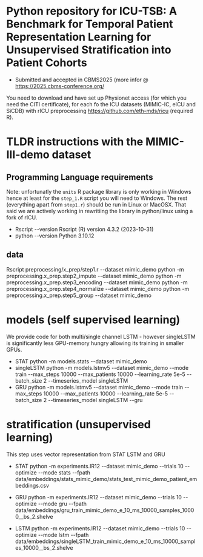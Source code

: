 # Python  repository for ICU-TSB: A Benchmark for Temporal Patient Representation Learning for Unsupervised Stratification into Patient Cohorts 
-  Submitted and accepted in CBMS2025 (more infor @ https://2025.cbms-conference.org/ 

You need to download and have set up Physionet access (for which you need the CITI certificate), for each fo the ICU datasets (MIMIC-IC, eICU and SiCDB) with rICU preprocessing https://github.com/eth-mds/ricu (required R). 


# TLDR instructions with the MIMIC-III-demo dataset
## Programming Language  requirements 
Note:  unfortunatly the `units` R package library is only working in Windows hence at least for the `step_1.R` script you will need to Windows.
The rest (everything apart from `step1.r`) should be run in Linux or MacOSX.
That said we are actively  working in rewritiing the library in python/linux using a fork of rICU.

-  Rscript --version 
Rscript  (R) version 4.3.2 (2023-10-31)
-  python --version
Python 3.10.12

## data
Rscript preprocessing/x_prep/step1.r --dataset mimic_demo
python -m preprocessing.x_prep.step2_impute --dataset mimic_demo 
python -m preprocessing.x_prep.step3_encoding --dataset mimic_demo
python -m preprocessing.x_prep.step4_normalize --dataset mimic_demo
python -m preprocessing.x_prep.step5_group --dataset mimic_demo

# models (self supervised learning) 
We provide code for both multi/single channel LSTM - however singleLSTM is significantly less GPU-memory hungry allowing its training in smaller GPUs.


- STAT
python -m models.stats --dataset mimic_demo
- singleLSTM 
python -m models.lstmv5 --dataset mimic_demo --mode train --max_steps 10000 --max_patients 10000 --learning_rate 5e-5 --batch_size 2 --timeseries_model singleLSTM
- GRU
python -m models.lstmv5 --dataset mimic_demo --mode train --max_steps 10000 --max_patients 10000 --learning_rate 5e-5 --batch_size 2 --timeseries_model singleLSTM --gru

# stratification (unsupervised learning) 

This step uses vector representation from STAT LSTM and GRU
- STAT
python -m experiments.IR12 --dataset mimic_demo --trials 10 --optimize --mode stats --fpath
data/embeddings/stats_mimic_demo/stats_test_mimic_demo_patient_embeddings.csv
-  GRU
python -m experiments.IR12 --dataset mimic_demo --trials 10 --optimize --mode gru --fpath data/embeddings/gru_train_mimic_demo_e_10_ms_10000_samples_10000__bs_2.shelve

- LSTM
python -m experiments.IR12 --dataset mimic_demo --trials 10 --optimize --mode lstm --fpath data/embeddings/singleLSTM_train_mimic_demo_e_10_ms_10000_samples_10000__bs_2.shelve       



